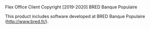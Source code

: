Flex Office Client
Copyright [2019-2020] BRED Banque Populaire

This product includes software developed at
BRED Banque Populaire (http://www.bred.fr/).
